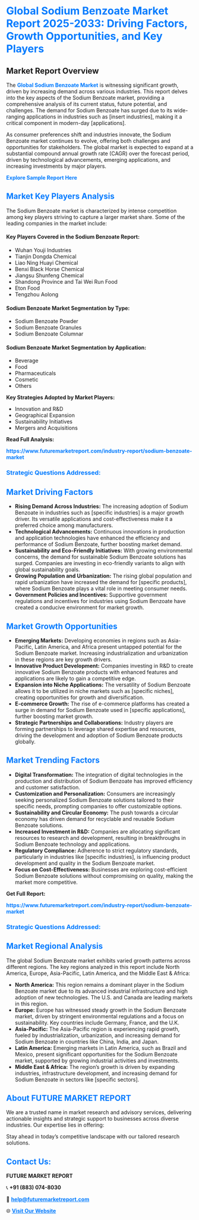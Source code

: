 <h1 style="color: #007BFF;">Global Sodium Benzoate Market Report 2025-2033: Driving Factors, Growth Opportunities, and Key Players</h1>

<section id="overview">
<h2>Market Report Overview</h2>
<p>The <a href="https://www.futuremarketreport.com/industry-report/sodium-benzoate-market" style="color: #007BFF; text-decoration: none;"><strong>Global Sodium Benzoate Market</strong></a> is witnessing significant growth, driven by increasing demand across various industries. This report delves into the key aspects of the Sodium Benzoate market, providing a comprehensive analysis of its current status, future potential, and challenges. The demand for Sodium Benzoate has surged due to its wide-ranging applications in industries such as [insert industries], making it a critical component in modern-day [applications].</p>
<p>As consumer preferences shift and industries innovate, the Sodium Benzoate market continues to evolve, offering both challenges and opportunities for stakeholders. The global market is expected to expand at a substantial compound annual growth rate (CAGR) over the forecast period, driven by technological advancements, emerging applications, and increasing investments by major players.</p>
</section>

<section id="overview">
<p><a href="https://www.futuremarketreport.com/request-sample/reportId=28866" style="color: #007BFF; text-decoration: none;"><strong>Explore Sample Report Here</strong></a></p>
</section>

<section id="key-players">
<h2 style="color: #007BFF;">Market Key Players Analysis</h2>
<p>The Sodium Benzoate market is characterized by intense competition among key players striving to capture a larger market share. Some of the leading companies in the market include:</p>
<h4>Key Players Covered in the Sodium Benzoate Report:</h4>
<ul><li>Wuhan Youji Industries</li><li>Tianjin Dongda Chemical</li><li>Liao Ning Huayi Chemical</li><li>Benxi Black Horse Chemical</li><li>Jiangsu Shunfeng Chemical</li><li>Shandong Province and Tai Wei Run Food</li><li>Eton Food</li><li>Tengzhou Aolong</li></ul>
<h4>Sodium Benzoate Market Segmentation by Type:</h4>
<ul><li>Sodium Benzoate Powder</li><li>Sodium Benzoate Granules</li><li>Sodium Benzoate Columnar</li></ul>

<h4>Sodium Benzoate Market Segmentation by Application:</h4>
<ul><li>Beverage</li><li>Food</li><li>Pharmaceuticals</li><li>Cosmetic</li><li>Others</li></ul>
<p><strong>Key Strategies Adopted by Market Players:</strong></p>
<ul>
<li>Innovation and R&D</li>
<li>Geographical Expansion</li>
<li>Sustainability Initiatives</li>
<li>Mergers and Acquisitions</li>
</ul>
</section>

<section>
<p><strong>Read Full Analysis: </strong></p><a href="https://www.futuremarketreport.com/industry-report/sodium-benzoate-market" style="color: #007BFF; text-decoration: none;"><strong>https://www.futuremarketreport.com/industry-report/sodium-benzoate-market</strong></a>
<h3 style="color: #007BFF;">Strategic Questions Addressed:</h3>
</section>

<section id="driving-factors">
<h2 style="color: #007BFF;">Market Driving Factors</h2>
<ul>
<li><strong>Rising Demand Across Industries:</strong> The increasing adoption of Sodium Benzoate in industries such as [specific industries] is a major growth driver. Its versatile applications and cost-effectiveness make it a preferred choice among manufacturers.</li>
<li><strong>Technological Advancements:</strong> Continuous innovations in production and application technologies have enhanced the efficiency and performance of Sodium Benzoate, further boosting market demand.</li>
<li><strong>Sustainability and Eco-Friendly Initiatives:</strong> With growing environmental concerns, the demand for sustainable Sodium Benzoate solutions has surged. Companies are investing in eco-friendly variants to align with global sustainability goals.</li>
<li><strong>Growing Population and Urbanization:</strong> The rising global population and rapid urbanization have increased the demand for [specific products], where Sodium Benzoate plays a vital role in meeting consumer needs.</li>
<li><strong>Government Policies and Incentives:</strong> Supportive government regulations and incentives for industries using Sodium Benzoate have created a conducive environment for market growth.</li>
</ul>
</section>

<section id="growth-opportunities">
<h2 style="color: #007BFF;">Market Growth Opportunities</h2>
<ul>
<li><strong>Emerging Markets:</strong> Developing economies in regions such as Asia-Pacific, Latin America, and Africa present untapped potential for the Sodium Benzoate market. Increasing industrialization and urbanization in these regions are key growth drivers.</li>
<li><strong>Innovative Product Development:</strong> Companies investing in R&D to create innovative Sodium Benzoate products with enhanced features and applications are likely to gain a competitive edge.</li>
<li><strong>Expansion into Niche Applications:</strong> The versatility of Sodium Benzoate allows it to be utilized in niche markets such as [specific niches], creating opportunities for growth and diversification.</li>
<li><strong>E-commerce Growth:</strong> The rise of e-commerce platforms has created a surge in demand for Sodium Benzoate used in [specific applications], further boosting market growth.</li>
<li><strong>Strategic Partnerships and Collaborations:</strong> Industry players are forming partnerships to leverage shared expertise and resources, driving the development and adoption of Sodium Benzoate products globally.</li>
</ul>
</section>

<section id="trending-factors">
<h2 style="color: #007BFF;">Market Trending Factors</h2>
<ul>
<li><strong>Digital Transformation:</strong> The integration of digital technologies in the production and distribution of Sodium Benzoate has improved efficiency and customer satisfaction.</li>
<li><strong>Customization and Personalization:</strong> Consumers are increasingly seeking personalized Sodium Benzoate solutions tailored to their specific needs, prompting companies to offer customizable options.</li>
<li><strong>Sustainability and Circular Economy:</strong> The push towards a circular economy has driven demand for recyclable and reusable Sodium Benzoate solutions.</li>
<li><strong>Increased Investment in R&D:</strong> Companies are allocating significant resources to research and development, resulting in breakthroughs in Sodium Benzoate technology and applications.</li>
<li><strong>Regulatory Compliance:</strong> Adherence to strict regulatory standards, particularly in industries like [specific industries], is influencing product development and quality in the Sodium Benzoate market.</li>
<li><strong>Focus on Cost-Effectiveness:</strong> Businesses are exploring cost-efficient Sodium Benzoate solutions without compromising on quality, making the market more competitive.</li>
</ul>
</section>

<section>
<p><strong>Get Full Report: </strong></p><a href="https://www.futuremarketreport.com/industry-report/sodium-benzoate-market" style="color: #007BFF; text-decoration: none;"><strong>https://www.futuremarketreport.com/industry-report/sodium-benzoate-market</strong></a>
<h3 style="color: #007BFF;">Strategic Questions Addressed:</h3>
</section>


<section id="regional-analysis">
<h2 style="color: #007BFF;">Market Regional Analysis</h2>
<p>The global Sodium Benzoate market exhibits varied growth patterns across different regions. The key regions analyzed in this report include North America, Europe, Asia-Pacific, Latin America, and the Middle East & Africa:</p>
<ul>
<li><strong>North America:</strong> This region remains a dominant player in the Sodium Benzoate market due to its advanced industrial infrastructure and high adoption of new technologies. The U.S. and Canada are leading markets in this region.</li>
<li><strong>Europe:</strong> Europe has witnessed steady growth in the Sodium Benzoate market, driven by stringent environmental regulations and a focus on sustainability. Key countries include Germany, France, and the U.K.</li>
<li><strong>Asia-Pacific:</strong> The Asia-Pacific region is experiencing rapid growth, fueled by industrialization, urbanization, and increasing demand for Sodium Benzoate in countries like China, India, and Japan.</li>
<li><strong>Latin America:</strong> Emerging markets in Latin America, such as Brazil and Mexico, present significant opportunities for the Sodium Benzoate market, supported by growing industrial activities and investments.</li>
<li><strong>Middle East & Africa:</strong> The region’s growth is driven by expanding industries, infrastructure development, and increasing demand for Sodium Benzoate in sectors like [specific sectors].</li>
</ul>
</section>

<footer>
<h2 style="color: #007BFF;">About FUTURE MARKET REPORT</h2>
<p>We are a trusted name in market research and advisory services, delivering actionable insights and strategic support to businesses across diverse industries. Our expertise lies in offering:</p>

<p>Stay ahead in today’s competitive landscape with our tailored research solutions.</p>

<h2 style="color: #007BFF;">Contact Us:</h2>
<p><strong>FUTURE MARKET REPORT</strong></p>
<p>📞 <strong>+91 (883) 074-8030</strong></p>
<p>📧 <strong><a href="mailto:help@futuremarketreport.com" style="color: #007BFF;">help@futuremarketreport.com</a></strong></p>
<p>🌐 <strong><a href="https://www.futuremarketreport.com/" style="color: #007BFF;">Visit Our Website</a></strong></p>
</footer>